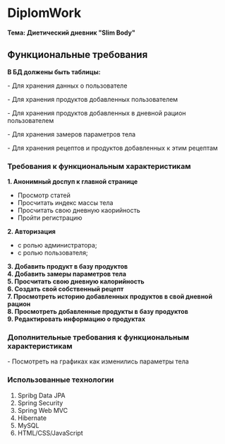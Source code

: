 <h1>DiplomWork</h1>
<b>Тема: Диетический дневник "Slim Body"</b>
<h2>Функциональные требования</h2>
<b>В БД должены быть таблицы:</b>
<p>- Для хранения данных о пользователе</p>
<p>- Для хранения продуктов добавленных пользователем</p>
<p>- Для хранения продуктов добавленных в дневной рацион пользователем</p>
<p>- Для хранения замеров параметров тела</p>
<p>- Для хранения рецептов и продуктов добавленных к этим рецептам</p>
<p></p>
<h3>Требования к функциональным характеристикам</h3>
<b>1. Анонимный доспуп к главной странице</b>
<ul>
<li>Просмотр статей</li>
<li>Просчитать индекс массы тела</li>
<li>Просчитать свою дневную каорийность</li>
<li>Пройти регистрацию</li>
</ul>
<b>2. Авторизация</b>
<ul>
<li>с ролью администратора;</li>
<li> с ролью пользователя;</li>
</ul>
<b>3. Добавить продукт в базу продуктов</b><br>
<b>4. Добавить замеры параметров тела</b><br>
<b>5. Просчитать свою дневную калорийность</b><br>
<b>6. Создать свой собственный рецепт</b><br>
<b>7. Просмотреть историю добавленных продуктов в свой дневной рацион</b><br>
<b>8. Просмотреть добавленные продукты в базу продуктов</b><br>
<b>9. Редактировать информацию о продуктах</b><br>
<h3>Дополнительные требования к функциональным характеристикам</h3>
<p>- Посмотреть на графиках как изменились параметры тела</p>
<h3>Использованные технологии</h3>
<ol>
<li>Spribg Data JPA</li>
<li>Spring Security</li>
<li>Spring Web MVC</li>
<li>Hibernate</li>
<li>MySQL</li>
<li>HTML/CSS/JavaScript</li>
</ol>
